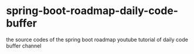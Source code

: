 # spring-boot-roadmap-daily-code-buffer
the source codes of the spring boot roadmap youtube tutorial of daily code buffer channel
